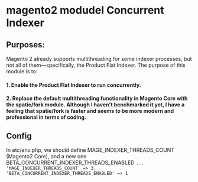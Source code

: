 # magento2 modudel Concurrent Indexer

## Purposes:
Magento 2 already supports multithreading for some indexer processes, but not all of them—specifically, the Product Flat Indexer. The purpose of this module is to:
#### 1. Enable the Product Flat Indexer to run concurrently.
#### 2. Replace the default multithreading functionality in Magento Core with the spatie/fork module. Although I haven't benchmarked it yet, I have a feeling that spatie/fork is faster and seems to be more modern and professional in terms of coding.

## Config
In etc/env.php, we should define MAGE_INDEXER_THREADS_COUNT (Magento2 Core), and a new one BETA_CONCURRENT_INDEXER_THREADS_ENABLED
``
...
'MAGE_INDEXER_THREADS_COUNT' => 3,
'BETA_CONCURRENT_INDEXER_THREADS_ENABLED' => 1
``
